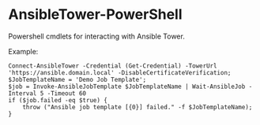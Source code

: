 AnsibleTower-PowerShell
=======================

Powershell cmdlets for interacting with Ansible Tower.

Example:
```
Connect-AnsibleTower -Credential (Get-Credential) -TowerUrl 'https://ansible.domain.local' -DisableCertificateVerification;
$JobTemplateName = 'Demo Job Template';
$job = Invoke-AnsibleJobTemplate $JobTemplateName | Wait-AnsibleJob -Interval 5 -Timeout 60
if ($job.failed -eq $true) {
    throw ("Ansible job template [{0}] failed." -f $JobTemplateName);
}
```

